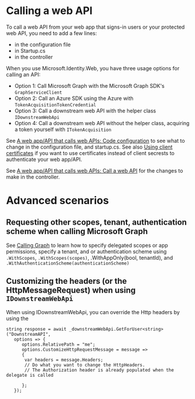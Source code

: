 # Calling a web API

To call a web API from your web app that signs-in users or your protected web API, you need to add a few lines:
- in the configuration file
- in Startup.cs
- in the controller

When you use Microsoft.Identity.Web, you have three usage options for calling an API:

- Option 1: Call Microsoft Graph with the Microsoft Graph SDK's `GraphServiceClient`
- Option 2: Call an Azure SDK using the Azure with `TokenAcquisitionTokenCredential`
- Option 3: Call a downstream web API with the helper class `IDownstreamWebApi`
- Option 4: Call a downstream web API without the helper class, acquiring a token yourself with `ITokenAcquisition`

See [A web app/API that calls web APIs: Code configuration](https://docs.microsoft.com/en-us/azure/active-directory/develop/scenario-web-app-call-api-app-configuration?tabs=aspnetcore#startupcs) to see what to change in the configuration file, and startup.cs. See also [Using client certificates](https://github.com/AzureAD/microsoft-identity-web/wiki/Certificates#client-certificates) if you want to use certificates instead of client secrests to authenticate your web app/API.

See [A web app/API that calls web APIs: Call a web API](https://docs.microsoft.com/en-us/azure/active-directory/develop/scenario-web-app-call-api-call-api?tabs=aspnetcore) for the changes to make in the controller.

# Advanced scenarios

## Requesting other scopes, tenant, authentication scheme when calling Microsoft Graph

See [Calling Graph](https://github.com/AzureAD/microsoft-identity-web/wiki/calling-graph) to learn how to specify delegated scopes or app permissions, specify a tenant, and or authentication scheme using `.WithScopes`, `.WithScopes(scopes)`, .WithAppOnly(bool, tenantId), and `.WithAuthenticationScheme(authenticationScheme)`

## Customizing the headers (or the HttpMessageRequest) when using `IDownstreamWebApi`

When using IDownstreamWebApi, you can override the Http headers by using the 

```CSharp
string response = await _downstreamWebApi.GetForUser<string>("DownstreamAPI",
   options => {
      options.RelativePath = "me";
      options.CustomizeHttpRequestMessage = message =>
      {
       var headers = message.Headers;
       // Do what you want to change the HttpHeaders.
       // The Authorization header is already populated when the delegate is called
       
      };
   });
```

